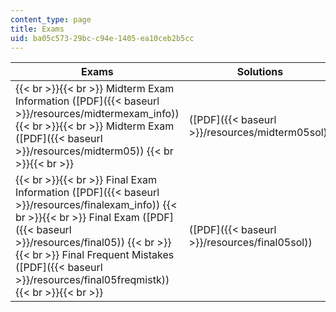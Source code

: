 ```yaml
---
content_type: page
title: Exams
uid: ba05c573-29bc-c94e-1405-ea10ceb2b5cc
---
```


| Exams | Solutions |
| --- | --- |
|  {{< br >}}{{< br >}} Midterm Exam Information ([PDF]({{< baseurl >}}/resources/midtermexam_info)) {{< br >}}{{< br >}} Midterm Exam ([PDF]({{< baseurl >}}/resources/midterm05)) {{< br >}}{{< br >}}  | ([PDF]({{< baseurl >}}/resources/midterm05sol)) |
|  {{< br >}}{{< br >}} Final Exam Information ([PDF]({{< baseurl >}}/resources/finalexam_info)) {{< br >}}{{< br >}} Final Exam ([PDF]({{< baseurl >}}/resources/final05)) {{< br >}}{{< br >}} Final Frequent Mistakes ([PDF]({{< baseurl >}}/resources/final05freqmistk)) {{< br >}}{{< br >}}  | ([PDF]({{< baseurl >}}/resources/final05sol))